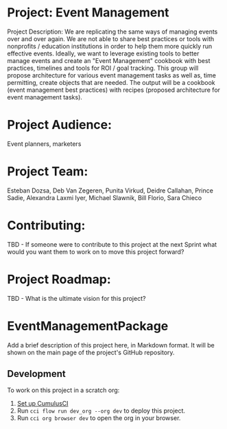 # Project: Event Management

Project Description: We are replicating the same ways of managing events over and over again. We are not able to share best practices or tools with nonprofits / education institutions in order to help them more quickly run effective events. Ideally, we want to leverage existing tools to better manage events and create an "Event Management" cookbook with best practices, timelines and tools for ROI / goal tracking. This group will propose architecture for various event management tasks as well as, time permitting, create objects that are needed. The output will be a cookbook (event management best practices) with recipes (proposed architecture for event management tasks).

# Project Audience: 
Event planners, marketers

# Project Team: 
Esteban Dozsa, Deb Van Zegeren, Punita Virkud, Deidre Callahan, Prince Sadie, Alexandra Laxmi Iyer, Michael Slawnik, Bill Florio, Sara Chieco

# Contributing: 
TBD - If someone were to contribute to this project at the next Sprint what would you want them to work on to move this project forward?

# Project Roadmap: 
TBD - What is the ultimate vision for this project?





# EventManagementPackage

Add a brief description of this project here, in Markdown format.
It will be shown on the main page of the project's GitHub repository.

## Development

To work on this project in a scratch org:

1. [Set up CumulusCI](https://cumulusci.readthedocs.io/en/latest/tutorial.html)
2. Run `cci flow run dev_org --org dev` to deploy this project.
3. Run `cci org browser dev` to open the org in your browser.
